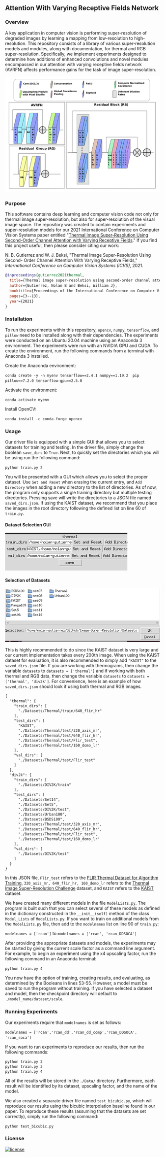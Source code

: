 ## Attention With Varying Receptive Fields Network
### Overview

A key application in computer vision is performing super-resolution of degraded
images by learning a mapping from low-resolution to high-resolution. This
repository consists of a library of various super-resolution models and
modules, along with documentation, for thermal and RGB super-resolution.
Specifically, we implement experiments designed to determine how additions of
enhanced convolutions and novel modules encompassed in our attention with
varying receptive fields network (AVRFN) affects performance gains for the task
of image super-resolution.

![model_overview](./Figures/model_overview.png)

### Purpose

This software contains deep learning and computer vision code not only for
thermal image super-resolution, but also for super-resolution of the visual
image space. The repository was created to contain experiments and
super-resolution models for our 2021 International Conference on Computer Vision
Systems paper entitled "[Thermal Image Super-Resolution Using Second-Order
Channel Attention with Varying Receptive
Fields](https://arxiv.org/pdf/2108.00094.pdf)." If you find this project useful,
then please consider citing our work:
 
N. B. Gutierrez and W. J. Beksi, "Thermal Image Super-Resolution Using Second-
Order Channel Attention With Varying Receptive Fields," *International 
Conference on Computer Vision Systems (ICVS)*, 2021. 

```bibtex
@inproceedings{gutierrez2021thermal, 
  title={Thermal image super-resolution using second-order channel attention with varying receptive fields},
  author={Gutierrez, Nolan B and Beksi, William J},
  booktitle={Proceedings of the International Conference on Computer Vision Systems (ICVS)},
  pages={3--13},
  year={2021}
}
``` 

### Installation

To run the experiments within this repository, `opencv`, `numpy`, `tensorflow`,
and `pillow` need to be installed along with their dependencies. The experiments
were conducted on an Ubuntu 20.04 machine using an Anaconda 3 environment. The
experiments were run with an NVIDIA GPU and CUDA. To create the environment, run
the following commands from a terminal with Anaconda 3 installed.
  
Create the Anaconda environment:
 
`conda create -y -n myenv tensorflow==2.4.1 numpy==1.19.2  pip  pillow==7.2.0
tensorflow-gpu==2.5.0`
 
Activate the environment:
 
`conda activate myenv`
 
Install OpenCV:
 
`conda install -c conda-forge opencv`
 
### Usage
 
Our driver file is equipped with a simple GUI that allows you to select
datasets for training and testing. In the driver file, simply change the
boolean `save_dirs` to `True`. Next, to quickly set the directories which you
will be using run the following command:

`python train.py 2`

You will be presented with a GUI which allows you to select the proper dataset.
Use `Set and Reset` when erasing the current entry, and `Add Directory` when
adding a new directory to the list of directories. As of now, the program only
supports a single training directory but multiple testing directories.  Pressing
save will write the directories to a JSON file named `saved_dirs.json`. If using
the KAIST dataset, we recommend that you place the images in the root directory
following the defined list on line 60 of `train.py`.

#### Dataset Selection GUI
 
![dataset_gui](./Figures/dataset_gui.png)
 
#### Selection of Datasets
 
![dataset_selection](./Figures/data_selection.png)

This is highly recommended to do since the KAIST dataset is very large and our
current implementation takes every 200th image. When using the KAIST dataset for
evaluation, it is also recommended to simply add `"KAIST"` to the
`saved_dirs.json` file. If you are working with thermograms, then change the
variable `datasets` to `datasets = ['thermal']` and if working with both thermal
and RGB data, then change the variable `datasets` to `datasets = ['thermal',
'div2k']`. For convenience, here is an example of how `saved_dirs.json` should
look if using both thermal and RGB images.
 
```
{
  "thermal": {
    "train_dirs": [
      "./Datasets/Thermal/train/640_flir_hr"
    ],
    "test_dirs": [
      "KAIST",
      "./Datasets/Thermal/test/320_axis_mr",
      "./Datasets/Thermal/test/640_flir_hr",
      "./Datasets/Thermal/test/Flir_test",
      "./Datasets/Thermal/test/160_domo_lr"
    ],
    "val_dirs": [
      "./Datasets/Thermal/test/Flir_test"
    ]
  },
  "div2k": {
    "train_dirs": [
      "./Datasets/DIV2K/train"
    ],
    "test_dirs": [
      "./Datasets/Set14",
      "./Datasets/Set5",
      "./Datasets/DIV2K/test",
      "./Datasets/Urban100",
      "./Datasets/BSDS100",
      "./Datasets/Thermal/test/320_axis_mr",
      "./Datasets/Thermal/test/640_flir_hr",
      "./Datasets/Thermal/test/Flir_test",
      "./Datasets/Thermal/test/160_domo_lr"
    ],
    "val_dirs": [
      "./Datasets/DIV2K/test"
    ]
  }
}
```

In this JSON file, `Flir_test` refers to the [FLIR Thermal Dataset for Algorithm
Training](https://www.flir.com/oem/adas/adas-dataset-form/), `320_axis_mr,
640_flir_hr, 160_domo_lr` refers to the [Thermal Image Super-Resolution
Challenge](https://pbvs-workshop.github.io/datasets.html) dataset, and `KAIST`
refers to the [KAIST](https://soonminhwang.github.io/rgbt-ped-detection/)
dataset. 

We have created many different models in the file `ModelLists.py`. The program
is built such that you can select several of these models as defined in the
dictionary constructed in the `__init__(self)` method of the class `
Model_Lists` of `ModelLists.py`. If you want to train on additional models from
the `ModelLists.py` file, then add to the `modelnames` list on line 90 of
`train.py`:
 
`modelnames = ['rcan']` to `modelnames = ['rcan', 'rcan_DDSOCA']`    
 
After providing the appropriate datasets and models, the experiments may be
started by giving the current scale factor as a command line argument. For
example, to begin an experiment using the x4 upscaling factor, run the following
command in an Anaconda terminal:
 
`python train.py 4`

You now have the option of training, creating results, and evaluating, as
determined by the Booleans in lines 53-55. However, a model must be saved to run
the program without training. If you have selected a dataset and model, then the
checkpoint directory will default to `./model_name/dataset/scale`.

### Running Experiments

Our experiments require that `modelnames` is set as follows: 

`modelnames = ['rcan','rcan_dd','rcan_dd_comp','rcan_DDSOCA', 'rcan_soca']`

If you want to run experiments to reproduce our results, then run the following
commands:

```
python train.py 2
python train.py 3
python train.py 4
```

All of the results will be stored in the `./Data/` directory. Furthermore, each
result will be identified by its dataset, upscaling factor, and the name of the
model.
 
We also created a separate driver file named `test_bicubic.py`, which will
reproduce our results using the bicubic interpolation baseline found in our
paper. To reproduce these results (assuming that the datasets are set
correctly), simply run the following command: 

`python test_bicubic.py`

### License

[![license](https://img.shields.io/github/license/mashape/apistatus.svg?maxAge=2592000)](https://github.com/robotic-vision-lab/Attention-With-Varying-Receptive-Fields-Network/blob/main/LICENSE)

